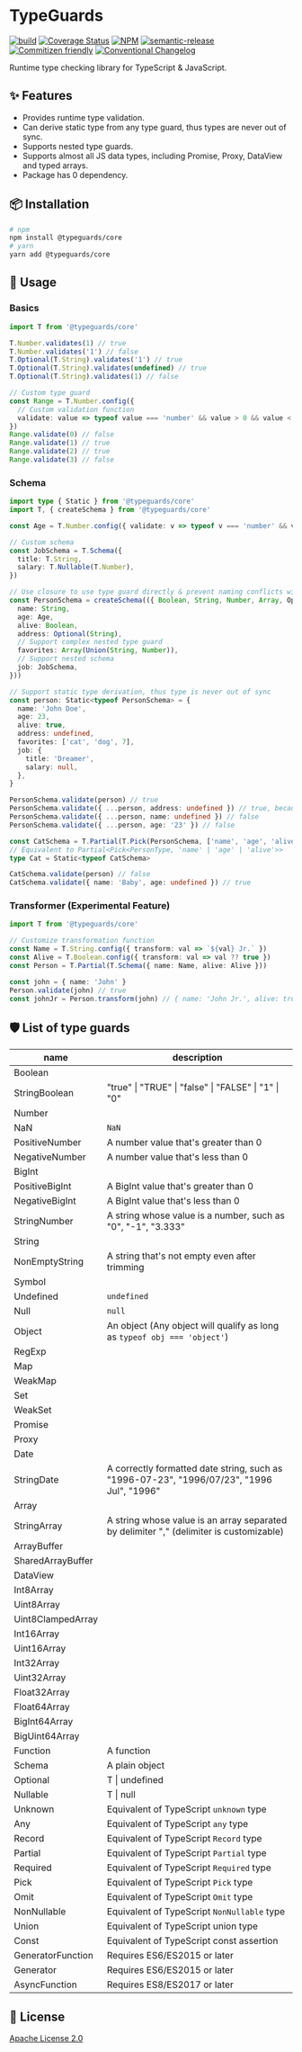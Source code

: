 # TypeGuards

[![build](https://github.com/Lchemist/TypeGuards/workflows/build/badge.svg)](https://github.com/Lchemist/TypeGuards/actions?query=workflow%3Abuild)
[![Coverage Status](https://img.shields.io/codecov/c/github/Lchemist/TypeGuards/main.svg)](https://codecov.io/gh/Lchemist/TypeGuards/branch/main)
[![NPM](https://img.shields.io/npm/v/@typeguards/core.svg)](https://www.npmjs.com/package/@typeguards/core)
[![semantic-release](https://img.shields.io/badge/%20%20%F0%9F%93%A6%F0%9F%9A%80-semantic--release-e10079.svg)](https://github.com/semantic-release/semantic-release)
[![Commitizen friendly](https://img.shields.io/badge/commitizen-friendly-brightgreen.svg)](https://commitizen.github.io/cz-cli/)
[![Conventional Changelog](https://img.shields.io/badge/changelog-conventional-brightgreen.svg)](https://conventional-changelog.github.io)

Runtime type checking library for TypeScript & JavaScript.

## ✨ Features

* Provides runtime type validation.
* Can derive static type from any type guard, thus types are never out of sync.
* Supports nested type guards.
* Supports almost all JS data types, including Promise, Proxy, DataView and typed arrays.
* Package has 0 dependency.

## 📦 Installation

```bash
# npm
npm install @typeguards/core
# yarn
yarn add @typeguards/core
```

## 🔨 Usage

### Basics
```ts
import T from '@typeguards/core'

T.Number.validates(1) // true
T.Number.validates('1') // false
T.Optional(T.String).validates('1') // true
T.Optional(T.String).validates(undefined) // true
T.Optional(T.String).validates(1) // false

// Custom type guard
const Range = T.Number.config({
  // Custom validation function
  validate: value => typeof value === 'number' && value > 0 && value < 3,
})
Range.validate(0) // false
Range.validate(1) // true
Range.validate(2) // true
Range.validate(3) // false
```

### Schema
```ts
import type { Static } from '@typeguards/core'
import T, { createSchema } from '@typeguards/core'

const Age = T.Number.config({ validate: v => typeof v === 'number' && v >= 0 })

// Custom schema
const JobSchema = T.Schema({
  title: T.String,
  salary: T.Nullable(T.Number),
})

// Use closure to use type guard directly & prevent naming conflicts with JS built-in objects
const PersonSchema = createSchema(({ Boolean, String, Number, Array, Optional, Union }) => ({
  name: String,
  age: Age,
  alive: Boolean,
  address: Optional(String),
  // Support complex nested type guard
  favorites: Array(Union(String, Number)),
  // Support nested schema
  job: JobSchema,
}))

// Support static type derivation, thus type is never out of sync
const person: Static<typeof PersonSchema> = {
  name: 'John Doe',
  age: 23,
  alive: true,
  address: undefined,
  favorites: ['cat', 'dog', 7],
  job: {
    title: 'Dreamer',
    salary: null,
  },
}

PersonSchema.validate(person) // true
PersonSchema.validate({ ...person, address: undefined }) // true, because address is optional
PersonSchema.validate({ ...person, name: undefined }) // false
PersonSchema.validate({ ...person, age: '23' }) // false

const CatSchema = T.Partial(T.Pick(PersonSchema, ['name', 'age', 'alive']))
// Equivalent to Partial<Pick<PersonType, 'name' | 'age' | 'alive'>>
type Cat = Static<typeof CatSchema>

CatSchema.validate(person) // false
CatSchema.validate({ name: 'Baby', age: undefined }) // true
```

### Transformer (Experimental Feature)
```ts
import T from '@typeguards/core'

// Customize transformation function
const Name = T.String.config({ transform: val => `${val} Jr.` })
const Alive = T.Boolean.config({ transform: val => val ?? true })
const Person = T.Partial(T.Schema({ name: Name, alive: Alive }))

const john = { name: 'John' }
Person.validate(john) // true
const johnJr = Person.transform(john) // { name: 'John Jr.', alive: true }
```

## 🛡️ List of type guards

| name              | description                                                                                            
|-------------------|--------------------------------------------------------------------------------------------------------
| Boolean           | 
| StringBoolean     | "true" \| "TRUE" \| "false" \| "FALSE" \| "1" \| "0"
| Number            |
| NaN               | `NaN`
| PositiveNumber    | A number value that's greater than 0
| NegativeNumber    | A number value that's less than 0
| BigInt            |
| PositiveBigInt    | A BigInt value that's greater than 0
| NegativeBigInt    | A BigInt value that's less than 0
| StringNumber      | A string whose value is a number, such as "0", "-1", "3.333"
| String            |
| NonEmptyString    | A string that's not empty even after trimming
| Symbol            | 
| Undefined         | `undefined`
| Null              | `null`
| Object            | An object (Any object will qualify as long as `typeof obj === 'object'`)
| RegExp            | 
| Map               |
| WeakMap           |
| Set               |
| WeakSet           |
| Promise           |
| Proxy             |
| Date              |
| StringDate        | A correctly formatted date string, such as "1996-07-23", "1996/07/23", "1996 Jul", "1996" 
| Array             | 
| StringArray       | A string whose value is an array separated by delimiter "," (delimiter is customizable)
| ArrayBuffer       |
| SharedArrayBuffer |
| DataView          |
| Int8Array         |
| Uint8Array        |
| Uint8ClampedArray |
| Int16Array        |
| Uint16Array       |
| Int32Array        |
| Uint32Array       |
| Float32Array      |
| Float64Array      |
| BigInt64Array     |
| BigUint64Array    | 
| Function          | A function
| Schema            | A plain object
| Optional          | T \| undefined
| Nullable          | T \| null
| Unknown           | Equivalent of TypeScript `unknown` type
| Any               | Equivalent of TypeScript `any` type
| Record            | Equivalent of TypeScript `Record` type
| Partial           | Equivalent of TypeScript `Partial` type
| Required          | Equivalent of TypeScript `Required` type
| Pick              | Equivalent of TypeScript `Pick` type
| Omit              | Equivalent of TypeScript `Omit` type
| NonNullable       | Equivalent of TypeScript `NonNullable` type
| Union             | Equivalent of TypeScript union type
| Const             | Equivalent of TypeScript const assertion
| GeneratorFunction | Requires ES6/ES2015 or later
| Generator         | Requires ES6/ES2015 or later
| AsyncFunction     | Requires ES8/ES2017 or later

## 📜 License

[Apache License 2.0](/LICENSE)